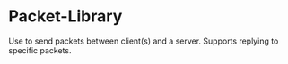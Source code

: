 # Packet-Library
Use to send packets between client(s) and a server. Supports replying to specific packets.

